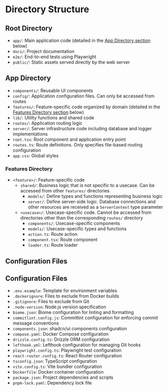 # Directory Structure

## Root Directory

- `app/`: Main application code (detailed in the [App Directory section](#app-directory) below)
- `docs/`: Project documentation
- `e2e/`: End-to-end tests using Playwright
- `public/`: Static assets served directly by the web server

## App Directory

- `components/`: Reusable UI components
- `config/`: Application configuration files. Can only be accessed from routes
- `features/`: Feature-specific code organized by domain (detailed in the [Features Directory section](#features-directory) below)
- `lib/`: Utility functions and shared code
- `routes/`: Application routing logic
- `server/`: Server infrastructure code including database and logger implementations
- `root.tsx`: Root component and application entry point
- `routes.ts`: Route definitions. Only specifies file-based routing configuration
- `app.css`: Global styles

### Features Directory

- `<feature>/`: Feature-specific code
  - `shared/`: Business logic that is not specific to a usecase. Can be accessed from other `features/` directories
    - `models/`: Define types and functions representing business logic
    - `server/`: Define server-side logic. Database connections and other resources are received as a `ServerContext` type parameter
  - `<usecase>/`: Usecase-specific code. Cannot be accessed from directories other than the corresponding `routes/` directory
    - `components/`: Usecase-specific components
    - `models/`: Usecase-specific types and functions
    - `action.ts`: Route action
    - `component.tsx`: Route component
    - `loader.ts`: Route loader
## Configuration Files

## Configuration Files

- `.env.example`: Template for environment variables
- `.dockerignore`: Files to exclude from Docker builds
- `.gitignore`: Files to exclude from Git
- `.node-version`: Node.js version specification
- `biome.json`: Biome configuration for linting and formatting
- `commitlint.config.js`: Commitlint configuration for enforcing commit message conventions
- `components.json`: shadcn/ui components configuration
- `compose.yaml`: Docker Compose configuration
- `drizzle.config.ts`: Drizzle ORM configuration
- `lefthook.yml`: Lefthook configuration for managing Git hooks
- `playwright.config.ts`: Playwright test configuration
- `react-router.config.ts`: React Router configuration
- `tsconfig.json`: TypeScript configuration
- `vite.config.ts`: Vite bundler configuration
- `Dockerfile`: Docker container configuration
- `package.json`: Project dependencies and scripts
- `pnpm-lock.yaml`: Dependency lock file
